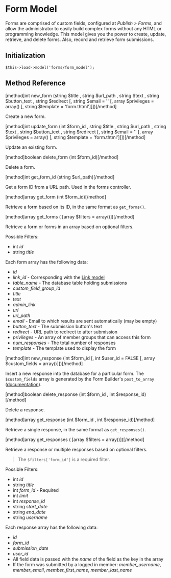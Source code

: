 # Form Model

Forms are comprised of custom fields, configured at *Publish > Forms*, and allow the administrator to easily build complex forms without any HTML or programming knowledge.  This model gives you the power to create, update, retrieve, and delete forms.  Also, record and retrieve form submissions.

## Initialization

```
$this->load->model('forms/form_model');
```

## Method Reference

[method]int new_form (string $title , string $url_path , string $text , string $button_text , string $redirect [, string $email = '' [, array $privileges = array() [, string $template = 'form.thtml']]])[/method]

Create a new form.

[method]int update_form (int $form_id , string $title , string $url_path , string $text , string $button_text , string $redirect [, string $email = '' [, array $privileges = array() [, string $template = 'form.thtml']]])[/method]

Update an existing form.

[method]boolean delete_form (int $form_id)[/method]

Delete a form.

[method]int get_form_id (string $url_path)[/method]

Get a form ID from a URL path.  Used in the forms controller.

[method]array get_form (int $form_id)[/method]

Retrieve a form based on its ID, in the same format as `get_forms()`.

[method]array get_forms ( [array $filters = array()])[/method]

Retrieve a form or forms in an array based on optional filters.

Possible Filters: 

* int *id*
* string *title*

Each form array has the following data:

* *id*
* *link_id* - Corresponding with the [Link model](/docs/developers/reference/link_model)
* *table_name* - The database table holding submissions
* *custom_field_group_id*
* *title*
* *text*
* *admin_link*
* *url*
* *url_path*
* *email* - Email to which results are sent automatically (may be empty)
* *button_text* - The submission button's text
* *redirect* - URL path to redirect to after submission
* *privileges* - An array of member groups that can access this form
* *num_responses* - The total number of responses
* *template* - The template used to display the form

[method]int new_response (int $form_id [, int $user_id = FALSE [, array $custom_fields = array()]])[/method]

Insert a new response into the database for a particular form.  The `$custom_fields` array is generated by the Form Builder's `post_to_array` ([documentation](/docs/developers/reference/form_builder_library)).

[method]boolean delete_response (int $form_id , int $response_id)[/method]

Delete a response.

[method]array get_response (int $form_id , int $response_id)[/method]

Retrieve a single response, in the same format as `get_responses()`.

[method]array get_responses ( [array $filters = array()])[/method]

Retrieve a response or multiple responses based on optional filters.

> The `$filters['form_id']` is a required filter.

Possible Filters: 

* int *id*
* string *title*
* int *form_id* - Required
* int *limit*
* int *response_id*
* string *start_date*
* string *end_date*
* string *username*

Each response array has the following data:

* *id*
* *form_id*
* *submission_date*
* *user_id*
* All field data is passed with the *name* of the field as the key in the array
* If the form was submitted by a logged in member: *member_username*, *member_email*, *member_first_name*, *member_last_name*